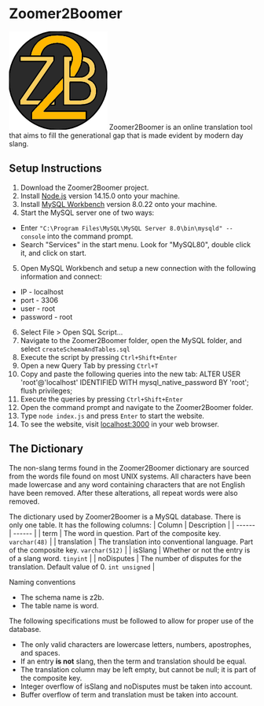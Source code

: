 # Zoomer2Boomer
![Logo](./public/img/logo.png "A beautiful logo") Zoomer2Boomer is an online translation tool that aims to fill the generational gap that is made evident by modern day slang.

## Setup Instructions
1. Download the Zoomer2Boomer project.
2. Install [Node.js](https://nodejs.org/en/) version 14.15.0 onto your machine.
3. Install [MySQL Workbench](https://dev.mysql.com/downloads/workbench/) version 8.0.22 onto your machine.
4. Start the MySQL server one of two ways:
  * Enter `"C:\Program Files\MySQL\MySQL Server 8.0\bin\mysqld" --console` into the command prompt.
  * Search "Services" in the start menu. Look for "MySQL80", double click it, and click on start.
5. Open MySQL Workbench and setup a new connection with the following information and connect:
  * IP - localhost
  * port - 3306
  * user - root
  * password - root
6. Select File > Open SQL Script...
7. Navigate to the Zoomer2Boomer folder, open the MySQL folder, and select `createSchemaAndTables.sql`
8. Execute the script by pressing `Ctrl+Shift+Enter`
9. Open a new Query Tab by pressing `Ctrl+T`
10. Copy and paste the following queries into the new tab:
        ALTER USER 'root'@'localhost' IDENTIFIED WITH mysql_native_password BY 'root';
        flush privileges;
11. Execute the queries by pressing `Ctrl+Shift+Enter`
12. Open the command prompt and navigate to the Zoomer2Boomer folder.
13. Type `node index.js` and press `Enter` to start the website.
14. To see the website, visit [localhost:3000](http://localhost:3000) in your web browser.

## The Dictionary
The non-slang terms found in the Zoomer2Boomer dictionary are sourced from the words file found on most UNIX systems. All characters have been made lowercase and any word containing characters that are not English have been removed. After these alterations, all repeat words were also removed.

The dictionary used by Zoomer2Boomer is a MySQL database. There is only one table. It has the following columns:
| Column        | Description                                                                           |
| ------        | ------                                                                                |
| term          | The word in question. Part of the composite key. `varchar(48)`                        |
| translation   | The translation into conventional language. Part of the composite key. `varchar(512)` |
| isSlang       | Whether or not the entry is of a slang word. `tinyint`                                |
| noDisputes    | The number of disputes for the translation. Default value of 0. `int unsigned`        |

Naming conventions
* The schema name is z2b.
* The table name is word.

The following specifications must be followed to allow for proper use of the database.
* The only valid characters are lowercase letters, numbers, apostrophes, and spaces.
* If an entry __is not__ slang, then the term and translation should be equal.
* The translation column may be left empty, but cannot be null; it is part of the composite key.
* Integer overflow of isSlang and noDisputes must be taken into account.
* Buffer overflow of term and translation must be taken into account.
